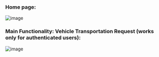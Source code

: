 ### Home page:
![image](https://github.com/user-attachments/assets/37181c75-8314-4cb8-b79e-134d863927b2)

### Main Functionality: Vehicle Transportation Request (works only for authenticated users):
![image](https://github.com/user-attachments/assets/3a66fcaa-007e-4ac2-9824-b12ed26b8a35)



